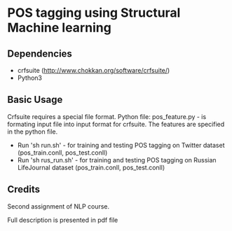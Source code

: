 # POS tagging using Structural Machine learning

## Dependencies

- crfsuite (<http://www.chokkan.org/software/crfsuite/>)
- Python3

## Basic Usage

Crfsuite requires a special file format. Python file: pos_feature.py - is formating input file into input format for crfsuite.  The features are specified in the python file.

- Run 'sh run.sh' - for training and testing POS tagging on Twitter dataset (pos_train.conll, pos_test.conll)
- Run 'sh rus_run.sh' - for training and testing POS tagging on Russian LifeJournal dataset (pos_train.conll, pos_test.conll)

## Credits

Second assignment of NLP course.

Full description is presented in pdf file
